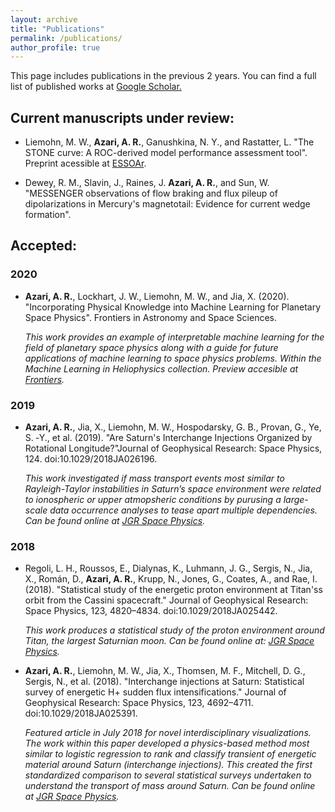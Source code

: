 ```yaml
---
layout: archive
title: "Publications"
permalink: /publications/
author_profile: true
---
```

This page includes publications in the previous 2 years. You can find a full list of published works at <a href="https://scholar.google.com/citations?hl=en&user=UdcGQbYAAAAJ"> Google Scholar.</a>

## Current manuscripts under review: 

* Liemohn, M. W., **Azari, A. R.**, Ganushkina, N. Y., and Rastatter, L. "The STONE curve: A ROC-derived model performance assessment tool". Preprint acessible at <a href="https://www.essoar.org/doi/10.1002/essoar.10502020.1"> ESSOAr</a>.

* Dewey, R. M., Slavin, J., Raines, J. **Azari, A. R.**, and Sun, W. "MESSENGER observations of flow braking and flux pileup of dipolarizations in Mercury's magnetotail: Evidence for current wedge formation".

## Accepted:

### 2020

* **Azari, A. R.**, Lockhart, J. W., Liemohn, M. W., and Jia, X. (2020). "Incorporating Physical Knowledge into Machine Learning for Planetary Space Physics". Frontiers in Astronomy and Space Sciences. 

  *This work provides an example of interpretable machine learning for the field of planetary space physics along with a guide for future applications of machine learning to space physics problems. Within the Machine Learning in Heliophysics collection.  Preview accesible at  <a href="https://www.frontiersin.org/articles/10.3389/fspas.2020.00036/abstract"> Frontiers</a>.* 

### 2019

* **Azari, A. R.**, Jia, X., Liemohn, M. W., Hospodarsky, G. B., Provan, G., Ye, S. ‐Y., et al. (2019). "Are Saturn's Interchange Injections Organized by Rotational Longitude?"Journal of Geophysical Research: Space Physics, 124. doi:10.1029/2018JA026196.

  *This work investigated if mass transport events most similar to Rayleigh-Taylor instabilities in Saturn’s space environment were related to ionospheric or upper atmopsheric conditions by purusing a large-scale data occurrence analyses to tease apart multiple dependencies. Can be found online at <a href="https://doi.org/10.1029/2018JA026196"> JGR Space Physics</a>.*

### 2018

* Regoli, L. H., Roussos, E., Dialynas, K., Luhmann, J. G., Sergis, N., Jia, X., Román, D., **Azari, A. R.**, Krupp, N., Jones, G., Coates, A., and Rae, I. (2018). "Statistical study of the energetic proton environment at Titan'ss orbit from the Cassini spacecraft." Journal of Geophysical Research: Space Physics, 123, 4820–4834. doi:10.1029/2018JA025442.

  *This work produces a statistical study of the proton environment around Titan, the largest Saturnian moon. Can be found online at: <a href="https://doi.org/10.1029/2018JA025442"> JGR Space Physics</a>.*

* **Azari, A. R.**, Liemohn, M. W., Jia, X., Thomsen, M. F., Mitchell, D. G., Sergis, N., et al. (2018). "Interchange injections at Saturn: Statistical survey of energetic H+ sudden flux intensifications." Journal of Geophysical Research: Space Physics, 123, 4692–4711. doi:10.1029/2018JA025391.

  *Featured article in July 2018 for novel interdisciplinary visualizations. The work within this paper developed a physics-based method most similar to logistic regression to rank and classify transient of energetic material around Saturn (interchange injections). This created the first standardized comparison to several statistical surveys undertaken to understand the transport of mass around Saturn. Can be found online at <a href="https://doi.org/10.1029/2018JA025391"> JGR Space Physics</a>.*


<!-- {% if author.googlescholar %}
  You can also find my articles on <u><a href="{{author.googlescholar}}">my Google Scholar profile</a>.</u>
{% endif %} ---> 

<!-- {% include base_path %} ---> 

<!-- {% for post in site.publications reversed %}
  {% include archive-single.html %}
{% endfor %} ---> 
